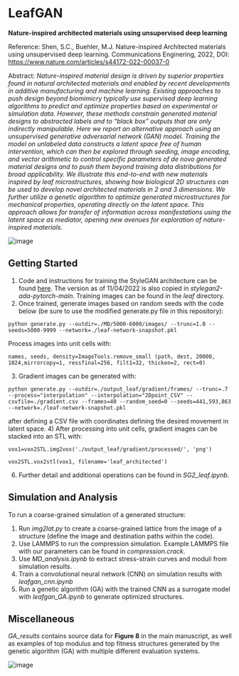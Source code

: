 # LeafGAN
**Nature-inspired architected materials using unsupervised deep learning**

Reference: Shen, S.C., Buehler, M.J. Nature-inspired Architected materials using unsupervised deep learning. Communications Enginering, 2022, DOI: https://www.nature.com/articles/s44172-022-00037-0

Abstract: *Nature-inspired material design is driven by superior properties found in natural architected materials and enabled by recent developments in additive manufacturing and machine learning. Existing approaches to push design beyond biomimicry typically use supervised deep learning algorithms to predict and optimize properties based on experimental or simulation data. However, these methods constrain generated material designs to abstracted labels and to “black box” outputs that are only indirectly manipulable. Here we report an alternative approach using an unsupervised generative adversarial network (GAN) model. Training the model on unlabeled data constructs a latent space free of human intervention, which can then be explored through seeding, image encoding, and vector arithmetic to control specific parameters of de novo generated material designs and to push them beyond training data distributions for broad applicability. We illustrate this end-to-end with new materials inspired by leaf microstructures, showing how biological 2D structures can be used to develop novel architected materials in 2 and 3 dimensions. We further utilize a genetic algorithm to optimize generated microstructures for mechanical properties, operating directly on the latent space. This approach allows for transfer of information across manifestations using the latent space as mediator, opening new avenues for exploration of nature-inspired materials.*

![image](https://github.com/lamm-mit/LeafGAN/assets/101393859/576ec9de-66d3-461a-9fa2-e39a43151b8d)

## Getting Started
1) Code and instructions for training the StyleGAN architecture can be found [here](https://github.com/NVlabs/stylegan2-ada-pytorch). The version as of 11/04/2022 is also copied in *stylegan2-ada-pytorch-main*. Training images can be found in the *leaf* directory.
2) Once trained, generate images based on random seeds with the code below (be sure to use the modified generate.py file in this repository):
``` 
python generate.py --outdir=./MD/5000-6000/images/ --trunc=1.0 --seeds=5000-9999 --network=./leaf-network-snapshot.pkl
```
Process images into unit cells with:
```
names, seeds, density=ImageTools.remove_small (path, dest, 20000, 1024,mirrorcopy=1, ressfinal=256, filt1=32, thicken=2, rect=0)
```
3) Gradient images can be generated with:
``` 
python generate.py --outdir=./output_leaf/gradient/frames/ --trunc=.7 --process="interpolation" --interpolation="2Dpoint_CSV" --csvfile=./gradient.csv --frames=40 --random_seed=0 --seeds=441,593,863 --network=./leaf-network-snapshot.pkl
```
after defining a CSV file with coordinates defining the desired movement in latent space. 
4) After processing into unit cells, gradient images can be stacked into an STL with:
```
vox1=vox2STL.img2vox('./output_leaf/gradient/processed/', 'png')

vox2STL.vox2stl(vox1, filename='leaf_architected')
```

6) Further detail and additional operations can be found in *SG2_leaf.ipynb*.

## Simulation and Analysis
To run a coarse-grained simulation of a generated structure:
1) Run *img2lat.py* to create a coarse-grained lattice from the image of a structure (define the image and destination paths within the code).
2) Use LAMMPS to run the compression simulation. Example LAMMPS file with our parameters can be found in *compression.crack*.
3) Use *MD_analysis.ipynb* to extract stress-strain curves and moduli from simulation results.
4) Train a convolutional neural network (CNN) on simulation results with *leafgan_cnn.ipynb*
5) Run a genetic algorithm (GA) with the trained CNN as a surrogate model with *leafgan_GA.ipynb* to generate optimized structures. 

## Miscellaneous
*GA_results* contains source data for **Figure 8** in the main manuscript, as well as examples of top modulus and top fitness structures generated by the genetic algorithm (GA) with multiple different evaluation systems.

![image](https://github.com/lamm-mit/LeafGAN/assets/101393859/2ff3d81b-6e74-4101-935e-a3851a0105e8)


